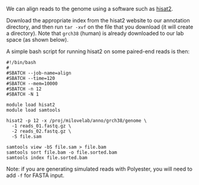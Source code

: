 We can align reads to the genome using a software such as 
[hisat2](https://ccb.jhu.edu/software/hisat2/manual.shtml).

Download the appropriate index from the hisat2 website to our 
annotation directory, and then run `tar -xvf` on the file that 
you download (it will create a directory). Note that `grch38` (human)
is already downloaded to our lab space (as shown below).

A simple bash script for running hisat2 on some paired-end reads
is then:

```
#!/bin/bash
#
#SBATCH --job-name=align
#SBATCH --time=120
#SBATCH --mem=10000
#SBATCH -n 12
#SBATCH -N 1

module load hisat2
module load samtools

hisat2 -p 12 -x /proj/milovelab/anno/grch38/genome \
  -1 reads_01.fastq.gz \
  -2 reads_02.fastq.gz \
  -S file.sam

samtools view -bS file.sam > file.bam
samtools sort file.bam -o file.sorted.bam
samtools index file.sorted.bam
```

Note: if you are generating simulated reads with Polyester, 
you will need to add `-f` for FASTA input.
